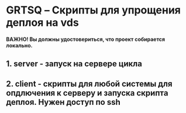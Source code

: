 # GRTSQ – Скрипты для упрощения деплоя на vds
#### ВАЖНО! Вы должны удостовериться, что проект собирается локально.

## 1. server - запуск на сервере цикла

## 2. client - скрипты для любой системы для опдлючения к серверу и запуска скрипта деплоя. Нужен доступ по ssh